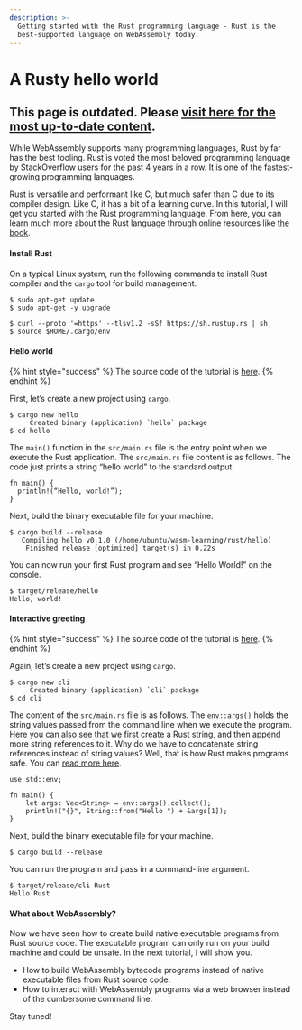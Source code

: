 ```yaml
---
description: >-
  Getting started with the Rust programming language - Rust is the
  best-supported language on WebAssembly today.
---
```


# A Rusty hello world

## This page is outdated. Please [visit here for the most up-to-date content](https://www.secondstate.io/articles/why-webassembly-server/).

While WebAssembly supports many programming languages, Rust by far has the best tooling. Rust is voted the most beloved programming language by StackOverflow users for the past 4 years in a row. It is one of the fastest-growing programming languages.

Rust is versatile and performant like C, but much safer than C due to its compiler design. Like C, it has a bit of a learning curve. In this tutorial, I will get you started with the Rust programming language. From here, you can learn much more about the Rust language through online resources like [the book](https://doc.rust-lang.org/book/).

#### **Install Rust**

On a typical Linux system, run the following commands to install Rust compiler and the `cargo` tool for build management.

```text
$ sudo apt-get update
$ sudo apt-get -y upgrade

$ curl --proto '=https' --tlsv1.2 -sSf https://sh.rustup.rs | sh
$ source $HOME/.cargo/env
```

#### **Hello world**

{% hint style="success" %}
The source code of the tutorial is [here](https://github.com/second-state/wasm-learning/tree/master/rust/hello).
{% endhint %}

First, let’s create a new project using `cargo`. 

```text
$ cargo new hello
     Created binary (application) `hello` package
$ cd hello
```

The `main()` function in the `src/main.rs` file is the entry point when we execute the Rust application. The `src/main.rs` file content is as follows. The code just prints a string “hello world” to the standard output.

```text
fn main() {
  println!(“Hello, world!”);
}
```

Next, build the binary executable file for your machine.

```text
$ cargo build --release
   Compiling hello v0.1.0 (/home/ubuntu/wasm-learning/rust/hello)
    Finished release [optimized] target(s) in 0.22s
```

You can now run your first Rust program and see “Hello World!” on the console. 

```text
$ target/release/hello
Hello, world!
```

#### **Interactive greeting**

{% hint style="success" %}
The source code of the tutorial is [here](https://github.com/second-state/wasm-learning/tree/master/rust/cli).
{% endhint %}

Again, let’s create a new project using `cargo`. 

```text
$ cargo new cli
     Created binary (application) `cli` package
$ cd cli
```

The content of the `src/main.rs` file is as follows. The `env::args()` holds the string values passed from the command line when we execute the program. Here you can also see that we first create a Rust string, and then append more string references to it. Why do we have to concatenate string references instead of string values? Well, that is how Rust makes programs safe. You can [read more here](https://doc.rust-lang.org/book/ch08-02-strings.html).

```text
use std::env;

fn main() {
    let args: Vec<String> = env::args().collect();
    println!("{}", String::from("Hello ") + &args[1]);
}
```

Next, build the binary executable file for your machine.

```text
$ cargo build --release
```

You can run the program and pass in a command-line argument. 

```text
$ target/release/cli Rust
Hello Rust
```

#### **What about WebAssembly?**

Now we have seen how to create build native executable programs from Rust source code. The executable program can only run on your build machine and could be unsafe. In the next tutorial, I will show you. 

* How to build WebAssembly bytecode programs instead of native executable files from Rust source code.
* How to interact with WebAssembly programs via a web browser instead of the cumbersome command line.

Stay tuned!

